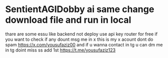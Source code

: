 # SentientAGIDobby  ai same change download file and run in local 
thare are some essu like backend not deploy 
use api key router for free if you want to check 
if any dount msg me in x 
this is my x acount dont do spam https://x.com/yousufaziz00
and if u wanna contact in tg 
u can dm me in tg doint miss ss add 1st https://t.me/yousufaziz123
